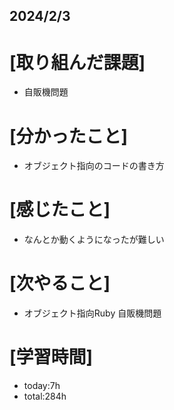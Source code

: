 ## 2024/2/3

# [取り組んだ課題]
- 自販機問題
# [分かったこと]
- オブジェクト指向のコードの書き方
# [感じたこと]  
- なんとか動くようになったが難しい
# [次やること]
- オブジェクト指向Ruby 自販機問題
# [学習時間]
- today:7h  
- total:284h

